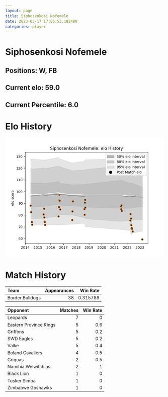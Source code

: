 ```yaml
---  
layout: page  
title: Siphosenkosi Nofemele  
date: 2023-03-17 17:06:53.182480  
categories: player  
---
```

# Siphosenkosi Nofemele

## Positions: W, FB

## Current elo: 59.0

## Current Percentile: 6.0

# Elo History


![elo history](history_SiphosenkosiNofemele.png)
# Match History


| Team            |   Appearances |   Win Rate |
|:----------------|--------------:|-----------:|
| Border Bulldogs |            38 |   0.315789 |

| Opponent               |   Matches |   Win Rate |
|:-----------------------|----------:|-----------:|
| Leopards               |         7 |        0   |
| Eastern Province Kings |         5 |        0.6 |
| Griffons               |         5 |        0.2 |
| SWD Eagles             |         5 |        0.2 |
| Valke                  |         5 |        0.4 |
| Boland Cavaliers       |         4 |        0.5 |
| Griquas                |         2 |        0.5 |
| Namibia Welwitchias    |         2 |        1   |
| Black Lion             |         1 |        0   |
| Tusker Simba           |         1 |        0   |
| Zimbabwe Goshawks      |         1 |        0   |